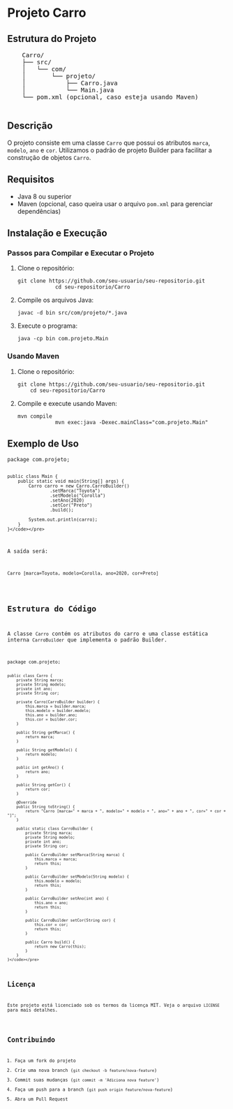 <h1>Projeto Carro</h1>
    <h2>Estrutura do Projeto</h2>
    <pre>
    Carro/
    ├── src/
    │   └── com/
    │       └── projeto/
    │           ├── Carro.java
    │           └── Main.java
    └── pom.xml (opcional, caso esteja usando Maven)
    </pre>
    
 <h2>Descrição</h2>
 <p>O projeto consiste em uma classe <code>Carro</code> que possui os atributos <code>marca</code>, <code>modelo</code>, <code>ano</code> e <code>cor</code>. Utilizamos o padrão de projeto Builder para facilitar a construção de objetos <code>Carro</code>.</p>
    
 <h2>Requisitos</h2>  <ul>
 <li>Java 8 ou superior</li>
  <li>Maven (opcional, caso queira usar o arquivo <code>pom.xml</code> para gerenciar dependências)</li>
</ul>
    
  <h2>Instalação e Execução</h2>
 <h3>Passos para Compilar e Executar o Projeto</h3>
 <ol>
 <li>Clone o repositório:
 <pre><code>git clone https://github.com/seu-usuario/seu-repositorio.git
            cd seu-repositorio/Carro</code></pre>
 </li>
 <li>Compile os arquivos Java:
 <pre><code>javac -d bin src/com/projeto/*.java</code></pre>
 </li>
 <li>Execute o programa:
<pre><code>java -cp bin com.projeto.Main</code></pre>
</li>
</ol>
    
<h3>Usando Maven</h3>
 <ol>
<li>Clone o repositório:
<pre><code>git clone https://github.com/seu-usuario/seu-repositorio.git
    cd seu-repositorio/Carro</code></pre>
</li>
<li>Compile e execute usando Maven:
<pre><code>mvn compile
            mvn exec:java -Dexec.mainClass="com.projeto.Main"</code></pre>
</li>
</ol>
    
<h2>Exemplo de Uso</h2>
<pre><code>package com.projeto;

    public class Main {
        public static void main(String[] args) {
            Carro carro = new Carro.CarroBuilder()
                    .setMarca("Toyota")
                    .setModelo("Corolla")
                    .setAno(2020)
                    .setCor("Preto")
                    .build();

            System.out.println(carro);
        }
    }</code></pre>
<p>A saída será:</p>
<pre><code>Carro [marca=Toyota, modelo=Corolla, ano=2020, cor=Preto]</code></pre>
    
<h2>Estrutura do Código</h2>
<p>A classe <code>Carro</code> contém os atributos do carro e uma classe estática interna <code>CarroBuilder</code> que implementa o padrão Builder.</p>
<pre><code>package com.projeto;

    public class Carro {
        private String marca;
        private String modelo;
        private int ano;
        private String cor;

        private Carro(CarroBuilder builder) {
            this.marca = builder.marca;
            this.modelo = builder.modelo;
            this.ano = builder.ano;
            this.cor = builder.cor;
        }

        public String getMarca() {
            return marca;
        }

        public String getModelo() {
            return modelo;
        }

        public int getAno() {
            return ano;
        }

        public String getCor() {
            return cor;
        }

        @Override
        public String toString() {
            return "Carro [marca=" + marca + ", modelo=" + modelo + ", ano=" + ano + ", cor=" + cor + "]";
        }

        public static class CarroBuilder {
            private String marca;
            private String modelo;
            private int ano;
            private String cor;

            public CarroBuilder setMarca(String marca) {
                this.marca = marca;
                return this;
            }

            public CarroBuilder setModelo(String modelo) {
                this.modelo = modelo;
                return this;
            }

            public CarroBuilder setAno(int ano) {
                this.ano = ano;
                return this;
            }

            public CarroBuilder setCor(String cor) {
                this.cor = cor;
                return this;
            }

            public Carro build() {
                return new Carro(this);
            }
        }
    }</code></pre>
    
<h2>Licença</h2>
<p>Este projeto está licenciado sob os termos da licença MIT. Veja o arquivo <code>LICENSE</code> para mais detalhes.</p>
    
<h2>Contribuindo</h2>
<ol><li>Faça um fork do projeto</li>
<li>Crie uma nova branch (<code>git checkout -b feature/nova-feature</code>)</li>
<li>Commit suas mudanças (<code>git commit -m 'Adiciona nova feature'</code>)</li> <li>Faça um push para a branch (<code>git push origin feature/nova-feature</code>)</li>
<li>Abra um Pull Request</li> </ol>
